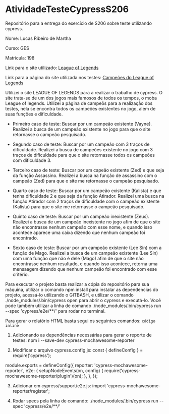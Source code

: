 # AtividadeTesteCypressS206

Repositório para a entrega do exercício de S206 sobre teste utilizando cypress.

Nome: Lucas Ribeiro de Martha

Curso: GES

Matrícula: 198

Link para o site utilizado: [League of Legends](https://www.leagueoflegends.com/pt-br/)

Link para a página do site utilizada nos testes: [Campeões do League of Legends](https://www.leagueoflegends.com/pt-br/champions/)

Utilizei o site LEAGUE OF LEGENDS para a realizar o trabalho de cypress. O site trata-se de um dos jogos mais famosos de todos os tempos, o moba League of legends. Utilizei a página de campeõs para a realização dos testes, nela se encontra todos os campeões existentes no jogo, alem de suas funções e dificuldade.

- Primeiro caso de teste: Buscar por um campeão existente (Vayne). Realizei a busca de um campeão existente no jogo para que o site retornasse o campeão pesquisado.

- Segundo caso de teste: Buscar por um campeão com 3 traços de dificuldade. Realizei a busca de campeões existente no jogo com 3 traços de dificuldade para que o site retornasse todos os campeões com dificuldade 3.

- Terceiro caso de teste: Buscar por um capeão existente (Zed) e que seja da função Assassino. Realizei a busca na função de assassino com o campeão (Zed) para que o site me retornasse o campeão pesquisado.

- Quarto caso de teste: Buscar por um campeão existente (Kalista) e que tenha dificuldade 2 e que seja da função Atirador. Realizei uma busca na função Atirador com 2 traços de dificuldade com o campeão existente (Kalista) para que o site me retornasse o campeão pesquisado.

- Quinto caso de teste: Buscar por um campeão inexistente (Zeus). Realizei a busca de um campeão inexistente no jogo afim de que o site não encontrasse nenhum campeão com esse nome, e quando isso acontece aparece uma caixa dizendo que nenhum campeão foi encontrado.

- Sexto caso de teste: Buscar por um campeão existente (Lee Sin) com a função de Mago. Realizei a busca de um campeão existente (Lee Sin) com uma função que não é dele (Mago) afim de que o site não encontrasse nenhum resultado, e quando isso acontece, retorna uma mensaagem dizendo que nenhum campeão foi encontrado com esse critério.
 
Para executar o projeto basta realizar a cópia do repositório para sua máquina, utilizar o comando npm install para instalar as dependencias do projeto, acessá-lo utilizando o GITBASH, e utilizar o comando ./node_modules/.bin/cypress open para abrir o cypress e executá-lo. Você pode também utilizar a linha de comando ./node_modules/.bin/cypress run --spec 'cypress/e2e/**/' para rodar no terminal.

Para gerar o relatório HTML basta segui os seguintes comandos:
`código inline`

1. Adicionando as dependências necessárias para gerar o reporte de testes:
npm i --save-dev cypress-mochawesome-reporter
	
2. Modificar o arquivo cypress.config.js:
const { defineConfig } = require('cypress');

module.exports = defineConfig({
  reporter: 'cypress-mochawesome-reporter',
  e2e: {
    setupNodeEvents(on, config) {
      require('cypress-mochawesome-reporter/plugin')(on);
    },
  },
});

3. Adicionar em cypress/support/e2e.js:
import 'cypress-mochawesome-reporter/register';

4. Rodar specs pela linha de comando:
./node_modules/.bin/cypress run --spec 'cypress/e2e/**/'
